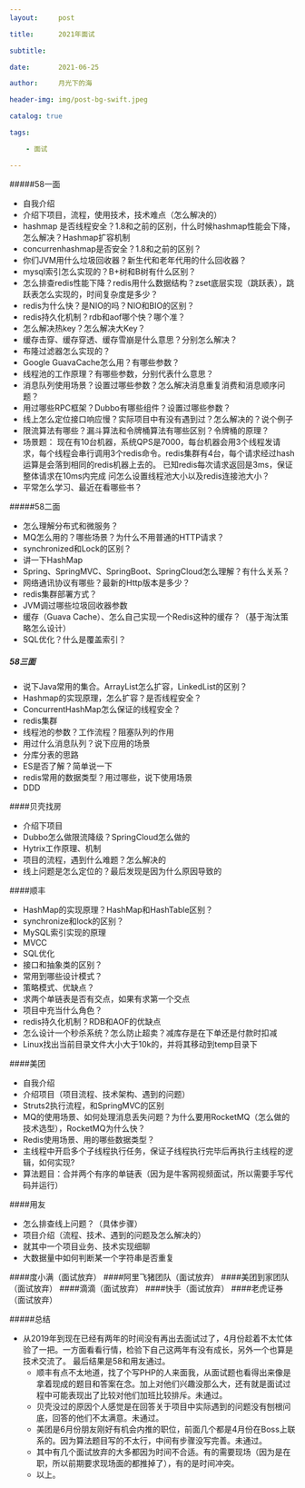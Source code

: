 ```yaml
---
layout:     post

title:      2021年面试

subtitle:

date:       2021-06-25

author:     月光下的海

header-img: img/post-bg-swift.jpeg

catalog: true

tags:

    - 面试

---
```


#####58一面
- 自我介绍
- 介绍下项目，流程，使用技术，技术难点（怎么解决的）
- hashmap 是否线程安全？1.8和之前的区别，什么时候hashmap性能会下降，怎么解决？Hashmap扩容机制
- concurrenhashmap是否安全？1.8和之前的区别？
- 你们JVM用什么垃圾回收器？新生代和老年代用的什么回收器？
- mysql索引怎么实现的？B+树和B树有什么区别？
- 怎么排查redis性能下降？redis用什么数据结构？zset底层实现（跳跃表），跳跃表怎么实现的，时间复杂度是多少？
- redis为什么快？是NIO的吗？NIO和BIO的区别？
- redis持久化机制？rdb和aof哪个快？哪个准？
- 怎么解决热key？怎么解决大Key？
- 缓存击穿、缓存穿透、缓存雪崩是什么意思？分别怎么解决？
- 布隆过滤器怎么实现的？
- Google GuavaCache怎么用？有哪些参数？
- 线程池的工作原理？有哪些参数，分别代表什么意思？
- 消息队列使用场景？设置过哪些参数？怎么解决消息重复消费和消息顺序问题？
- 用过哪些RPC框架？Dubbo有哪些组件？设置过哪些参数？
- 线上怎么定位接口响应慢？实际项目中有没有遇到过？怎么解决的？说个例子
- 限流算法有哪些？漏斗算法和令牌桶算法有哪些区别？令牌桶的原理？
- 场景题：
现在有10台机器，系统QPS是7000，每台机器会用3个线程发请求，每个线程会串行调用3个redis命令。redis集群有4台，每个请求经过hash运算是会落到相同的redis机器上去的。
已知redis每次请求返回是3ms，保证整体请求在10ms内完成
问怎么设置线程池大小以及redis连接池大小？
- 平常怎么学习、最近在看哪些书？

#####58二面
- 怎么理解分布式和微服务？
- MQ怎么用的？哪些场景？为什么不用普通的HTTP请求？
- synchronized和Lock的区别？
- 讲一下HashMap
- Spring、SpringMVC、SpringBoot、SpringCloud怎么理解？有什么关系？
- 网络通讯协议有哪些？最新的Http版本是多少？
- redis集群部署方式？
- JVM调过哪些垃圾回收器参数
- 缓存（Guava Cache）、怎么自己实现一个Redis这种的缓存？（基于淘汰策略怎么设计）
- SQL优化？什么是覆盖索引？

##### 58三面
- 说下Java常用的集合。ArrayList怎么扩容，LinkedList的区别？
- Hashmap的实现原理，怎么扩容？是否线程安全？
- ConcurrentHashMap怎么保证的线程安全？
- redis集群
- 线程池的参数？工作流程？阻塞队列的作用
- 用过什么消息队列？说下应用的场景
- 分库分表的思路
- ES是否了解？简单说一下
- redis常用的数据类型？用过哪些，说下使用场景
- DDD


####贝壳找房
- 介绍下项目
- Dubbo怎么做限流降级？SpringCloud怎么做的
- Hytrix工作原理、机制 
- 项目的流程，遇到什么难题？怎么解决的
- 线上问题是怎么定位的？最后发现是因为什么原因导致的

####顺丰
- HashMap的实现原理？HashMap和HashTable区别？
- synchronize和lock的区别？
- MySQL索引实现的原理
- MVCC
- SQL优化
- 接口和抽象类的区别？
- 常用到哪些设计模式？
- 策略模式、优缺点？
- 求两个单链表是否有交点，如果有求第一个交点
- 项目中充当什么角色？
- redis持久化机制？RDB和AOF的优缺点
- 怎么设计一个秒杀系统？怎么防止超卖？减库存是在下单还是付款时扣减
- Linux找出当前目录文件大小大于10k的，并将其移动到temp目录下

####美团
- 自我介绍
- 介绍项目（项目流程、技术架构、遇到的问题）
- Struts2执行流程，和SpringMVC的区别
- MQ的使用场景、如何处理消息丢失问题？为什么要用RocketMQ（怎么做的技术选型），RocketMQ为什么快？
- Redis使用场景、用的哪些数据类型？
- 主线程中开启多个子线程执行任务，保证子线程执行完毕后再执行主线程的逻辑，如何实现?
- 算法题目：合并两个有序的单链表（因为是牛客网视频面试，所以需要手写代码并运行）

####用友
- 怎么排查线上问题？（具体步骤）
- 项目介绍（流程、技术、遇到的问题及怎么解决的）
- 就其中一个项目业务、技术实现细聊
- 大数据量中如何判断某一个字符串是否重复

####度小满（面试放弃）
####阿里飞猪团队（面试放弃）
####美团到家团队（面试放弃）
####滴滴（面试放弃）
####快手（面试放弃）
####老虎证券（面试放弃）

#####总结
- 从2019年到现在已经有两年的时间没有再出去面试过了，4月份趁着不太忙体验了一把。一方面看看行情，检验下自己这两年有没有成长，另外一个也算是技术交流了。
最后结果是58和用友通过。
  - 顺丰有点不太地道，找了个写PHP的人来面我，从面试题也看得出来像是拿着现成的题目和答案在念。加上对他们兴趣没那么大，还有就是面试过程中可能表现出了比较对他们加班比较排斥。未通过。
  - 贝壳没过的原因个人感觉是在回答关于项目中实际遇到的问题没有刨根问底，回答的他们不太满意。未通过。
  - 美团是6月份朋友刚好有机会内推的职位，前面几个都是4月份在Boss上联系的。因为算法题目写的不太行，中间有步骤没写完善。未通过。
  - 其中有几个面试放弃的大多都因为时间不合适。有的需要现场（因为是在职，所以前期要求现场面的都推掉了），有的是时间冲突。
  - 以上。

